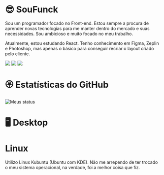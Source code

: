 # 😎 SouFunck
<p>Sou um programador focado no Front-end. Estou sempre a procura de aprender novas tecnologias para me manter dentro do mercado e suas necessidades. Sou ambicioso e muito focado no meu trabalho.</p>

<p>Atualmente, estou estudando React. Tenho conhecimento em Figma, Zeplin e Photoshop, mas apenas o básico para conseguir recriar o layout criado pelo cliente.</p>

[<img src="https://img.shields.io/badge/twitter-%231DA1F2.svg?&style=for-the-badge&logo=twitter&logoColor=white" />](https://twitter.com/soufunck) [<img src="https://img.shields.io/badge/LinkedIn-0077B5?style=for-the-badge&logo=linkedin&logoColor=white" />](https://www.linkedin.com/in/jo%C3%A3o-pedro-funck-alves-22ab77219/) [<img src="https://img.shields.io/badge/Instagram-E4405F?style=for-the-badge&logo=instagram&logoColor=white" />](https://instagram.com/soufunck)
  
# 🏵 Estatísticas do GitHub
![Meus status](https://github-readme-stats.vercel.app/api?username=soufunck&show_icons=true&theme=radical)

# 🖥️ Desktop

<h1>Linux</h1>

<p>Utilizo Linux Kubuntu (Ubuntu com KDE). Não me arrependo de ter trocado o meu sistema operacional, na verdade, foi a melhor coisa que fiz.</p>
